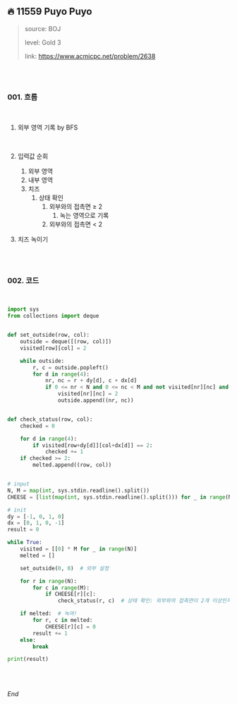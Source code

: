 ## 🔥 11559 Puyo Puyo

> source: BOJ
>
> level: Gold 3
>
> link: https://www.acmicpc.net/problem/2638

<br />

<br />

### 001. 흐름

<br />

1. 외부 영역 기록 by BFS

   <br />

1. 입력값 순회

   1. 외부 영역
   1. 내부 영역
   1. 치즈
      1. 상태 확인
         1. 외부와의 접촉면 ≥ 2
            1. 녹는 영역으로 기록
         1. 외부와의 접촉면 < 2

1. 치즈 녹이기

<br />

<br />

### 002. 코드

<br />

```python
import sys
from collections import deque


def set_outside(row, col):
    outside = deque([(row, col)])
    visited[row][col] = 2

    while outside:
        r, c = outside.popleft()
        for d in range(4):
            nr, nc = r + dy[d], c + dx[d]
            if 0 <= nr < N and 0 <= nc < M and not visited[nr][nc] and not CHEESE[nr][nc]:
                visited[nr][nc] = 2
                outside.append((nr, nc))


def check_status(row, col):
    checked = 0

    for d in range(4):
        if visited[row+dy[d]][col+dx[d]] == 2:
            checked += 1
    if checked >= 2:
        melted.append((row, col))


# input
N, M = map(int, sys.stdin.readline().split())
CHEESE = [list(map(int, sys.stdin.readline().split())) for _ in range(N)]

# init
dy = [-1, 0, 1, 0]
dx = [0, 1, 0, -1]
result = 0

while True:
    visited = [[0] * M for _ in range(N)]
    melted = []

    set_outside(0, 0)  # 외부 설정

    for r in range(N):
        for c in range(M):
            if CHEESE[r][c]:
                check_status(r, c)  # 상태 확인: 외부와의 접촉면이 2개 이상인지

    if melted:  # 녹여!
        for r, c in melted:
            CHEESE[r][c] = 0
        result += 1
    else:
        break

print(result)
```

<br />

<br />

*End*

